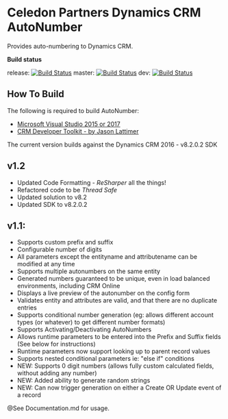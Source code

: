 # Celedon Partners Dynamics CRM AutoNumber
Provides auto-numbering to Dynamics CRM.

**Build status**

release:
[![Build Status](https://travis-ci.org/BESDev/Celedon-Autonumber-RTM.svg?branch=release)](https://travis-ci.org/BESDev/Celedon-Autonumber-RTM/branches)
master:
[![Build Status](https://travis-ci.org/BESDev/Celedon-Autonumber-RTM.svg?branch=master)](https://travis-ci.org/BESDev/Celedon-Autonumber-RTM/branches)
dev: [![Build Status](https://travis-ci.org/BESDev/Celedon-Autonumber-RTM.svg?branch=develop)](https://travis-ci.org/BESDev/Celedon-Autonumber-RTM/branches)

## How To Build
The following is required to build AutoNumber:

* [Microsoft Visual Studio 2015 or 2017](https://www.visualstudio.com/vs/older-downloads/)
* [CRM Developer Toolkit - by Jason Lattimer](https://github.com/jlattimer/CRMDeveloperExtensions)

The current version builds against the Dynamics CRM 2016 - v8.2.0.2 SDK

## v1.2
* Updated Code Formatting - *ReSharper* all the things!
* Refactored code to be *Thread Safe*
* Updated solution to v8.2
* Updated SDK to v8.2.0.2

## v1.1:
* Supports custom prefix and suffix
* Configurable number of digits
* All parameters except the entityname and attributename can be modified at any time
* Supports multiple autonumbers on the same entity
* Generated numbers guaranteed to be unique, even in load balanced environments, including CRM Online
* Displays a live preview of the autonumber on the config form
* Validates entity and attributes are valid, and that there are no duplicate entries
* Supports conditional number generation (eg: allows different account types (or whatever) to get different number formats)
* Supports Activating/Deactivating AutoNumbers
* Allows runtime parameters to be entered into the Prefix and Suffix fields (See below for instructions)
* Runtime parameters now support looking up to parent record values
* Supports nested conditional parameters ie: "else if" conditions
* NEW: Supports 0 digit numbers (allows fully custom calculated fields, without adding any number)
* NEW: Added ability to generate random strings
* NEW: Can now trigger generation on either a Create OR Update event of a record

@See Documentation.md for usage.
